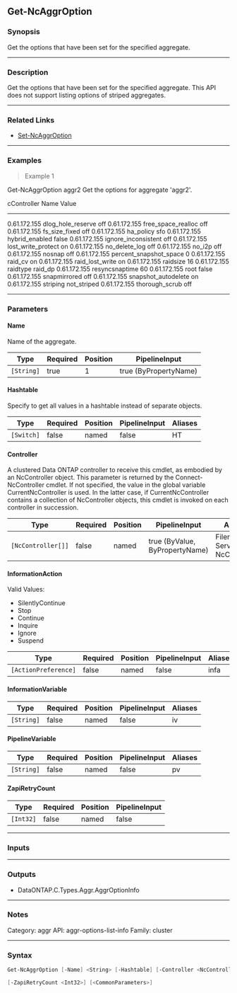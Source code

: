 Get-NcAggrOption
----------------

### Synopsis
Get the options that have been set for the specified aggregate.

---

### Description

Get the options that have been set for the specified aggregate.  This API does not support listing options of striped aggregates.

---

### Related Links
* [Set-NcAggrOption](Set-NcAggrOption)

---

### Examples
> Example 1

Get-NcAggrOption aggr2
Get the options for aggregate 'aggr2'.

cController  Name                   Value
-----------  ----                   -----
0.61.172.155 dlog_hole_reserve      off
0.61.172.155 free_space_realloc     off
0.61.172.155 fs_size_fixed          off
0.61.172.155 ha_policy              sfo
0.61.172.155 hybrid_enabled         false
0.61.172.155 ignore_inconsistent    off
0.61.172.155 lost_write_protect     on
0.61.172.155 no_delete_log          off
0.61.172.155 no_i2p                 off
0.61.172.155 nosnap                 off
0.61.172.155 percent_snapshot_space 0
0.61.172.155 raid_cv                on
0.61.172.155 raid_lost_write        on
0.61.172.155 raidsize               16
0.61.172.155 raidtype               raid_dp
0.61.172.155 resyncsnaptime         60
0.61.172.155 root                   false
0.61.172.155 snapmirrored           off
0.61.172.155 snapshot_autodelete    on
0.61.172.155 striping               not_striped
0.61.172.155 thorough_scrub         off

---

### Parameters
#### **Name**
Name of the aggregate.

|Type      |Required|Position|PipelineInput        |
|----------|--------|--------|---------------------|
|`[String]`|true    |1       |true (ByPropertyName)|

#### **Hashtable**
Specify to get all values in a hashtable instead of separate objects.

|Type      |Required|Position|PipelineInput|Aliases|
|----------|--------|--------|-------------|-------|
|`[Switch]`|false   |named   |false        |HT     |

#### **Controller**
A clustered Data ONTAP controller to receive this cmdlet, as embodied by an NcController object.  This parameter is returned by the Connect-NcController cmdlet.  If not specified, the value in the global variable CurrentNcController is used.  In the latter case, if CurrentNcController contains a collection of NcController objects, this cmdlet is invoked on each controller in succession.

|Type              |Required|Position|PipelineInput                 |Aliases                          |
|------------------|--------|--------|------------------------------|---------------------------------|
|`[NcController[]]`|false   |named   |true (ByValue, ByPropertyName)|Filer<br/>Server<br/>NcController|

#### **InformationAction**

Valid Values:

* SilentlyContinue
* Stop
* Continue
* Inquire
* Ignore
* Suspend

|Type                |Required|Position|PipelineInput|Aliases|
|--------------------|--------|--------|-------------|-------|
|`[ActionPreference]`|false   |named   |false        |infa   |

#### **InformationVariable**

|Type      |Required|Position|PipelineInput|Aliases|
|----------|--------|--------|-------------|-------|
|`[String]`|false   |named   |false        |iv     |

#### **PipelineVariable**

|Type      |Required|Position|PipelineInput|Aliases|
|----------|--------|--------|-------------|-------|
|`[String]`|false   |named   |false        |pv     |

#### **ZapiRetryCount**

|Type     |Required|Position|PipelineInput|
|---------|--------|--------|-------------|
|`[Int32]`|false   |named   |false        |

---

### Inputs

---

### Outputs
* DataONTAP.C.Types.Aggr.AggrOptionInfo

---

### Notes
Category: aggr
API: aggr-options-list-info
Family: cluster

---

### Syntax
```PowerShell
Get-NcAggrOption [-Name] <String> [-Hashtable] [-Controller <NcController[]>] [-InformationAction <ActionPreference>] [-InformationVariable <String>] [-PipelineVariable <String>] 
```
```PowerShell
[-ZapiRetryCount <Int32>] [<CommonParameters>]
```
